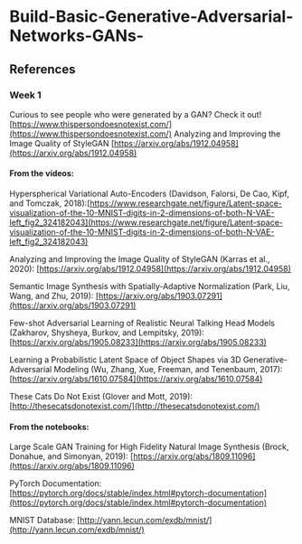 # Build-Basic-Generative-Adversarial-Networks-GANs-
## References

### Week 1
Curious to see people who were generated by a GAN? Check it out! [https://www.thispersondoesnotexist.com/](https://www.thispersondoesnotexist.com/)
Analyzing and Improving the Image Quality of StyleGAN [https://arxiv.org/abs/1912.04958](https://arxiv.org/abs/1912.04958)

#### From the videos:

Hyperspherical Variational Auto-Encoders (Davidson, Falorsi, De Cao, Kipf, and Tomczak, 2018):[https://www.researchgate.net/figure/Latent-space-visualization-of-the-10-MNIST-digits-in-2-dimensions-of-both-N-VAE-left_fig2_324182043](https://www.researchgate.net/figure/Latent-space-visualization-of-the-10-MNIST-digits-in-2-dimensions-of-both-N-VAE-left_fig2_324182043)

Analyzing and Improving the Image Quality of StyleGAN (Karras et al., 2020): [https://arxiv.org/abs/1912.04958](https://arxiv.org/abs/1912.04958)

Semantic Image Synthesis with Spatially-Adaptive Normalization (Park, Liu, Wang, and Zhu, 2019): [https://arxiv.org/abs/1903.07291](https://arxiv.org/abs/1903.07291)

Few-shot Adversarial Learning of Realistic Neural Talking Head Models (Zakharov, Shysheya, Burkov, and Lempitsky, 2019): [https://arxiv.org/abs/1905.08233](https://arxiv.org/abs/1905.08233)

Learning a Probabilistic Latent Space of Object Shapes via 3D Generative-Adversarial Modeling (Wu, Zhang, Xue, Freeman, and Tenenbaum, 2017): [https://arxiv.org/abs/1610.07584](https://arxiv.org/abs/1610.07584)

These Cats Do Not Exist (Glover and Mott, 2019): [http://thesecatsdonotexist.com/](http://thesecatsdonotexist.com/)

#### From the notebooks:

Large Scale GAN Training for High Fidelity Natural Image Synthesis (Brock, Donahue, and Simonyan, 2019): [https://arxiv.org/abs/1809.11096](https://arxiv.org/abs/1809.11096)

PyTorch Documentation: [https://pytorch.org/docs/stable/index.html#pytorch-documentation](https://pytorch.org/docs/stable/index.html#pytorch-documentation)

MNIST Database: [http://yann.lecun.com/exdb/mnist/](http://yann.lecun.com/exdb/mnist/)
